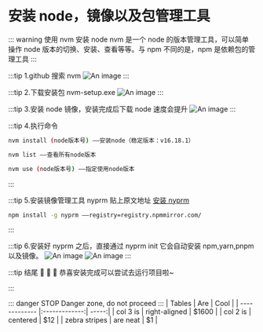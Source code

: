 # 安装 node，镜像以及包管理工具

::: warning 使用 nvm 安装 node
nvm 是一个 node 的版本管理工具，可以简单操作 node 版本的切换、安装、查看等等。与 npm 不同的是，npm 是依赖包的管理工具
:::

:::tip 1.github 搜索 nvm
![An image](/img/1.png)
:::

:::tip 2.下载安装包 nvm-setup.exe
![An image](/img/2.png)
:::

:::tip 3.安装 node 镜像，安装完成后下载 node 速度会提升
![An image](/img/3.png)
:::

:::tip 4.执行命令

```sh {3}
nvm install (node版本号) ——安装node（稳定版本：v16.18.1）

nvm list ——查看所有node版本

nvm use (node版本号) ——指定使用node版本
```

:::

:::tip 5.安装镜像管理工具 nyprm
贴上原文地址 [安装 nyprm](https://github.com/tlyboy/nyprm)

```sh
npm install -g nyprm ——registry=registry.npmmirror.com/
```

:::

:::tip 6.安装好 nyprm 之后，直接通过 nyprm init 它会自动安装 npm,yarn,pnpm 以及镜像。
![An image](/img/4.png)
![An image](/img/5.png)
:::

:::tip 结尾
:tada: :tada: :tada: 恭喜安装完成可以尝试去运行项目啦~

:::

::: danger STOP
Danger zone, do not proceed
:::
| Tables        | Are           | Cool  |
| ------------- |:-------------:| -----:|
| col 3 is      | right-aligned | $1600 |
| col 2 is      | centered      |   $12 |
| zebra stripes | are neat      |    $1 |
